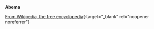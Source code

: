 <!-- markdownlint-disable MD041-->
**Abema**<br>

[From Wikipedia, the free encyclopedia](https://www.wikiwand.com/en/Abema){:target="\_blank" rel="noopener noreferrer"}
<!-- markdownlint-enable MD041-->
